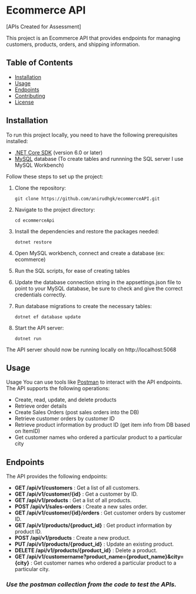 # Ecommerce API
[APIs Created for Assessment]

This project is an Ecommerce API that provides endpoints for managing customers, products, orders, and shipping information.

## Table of Contents
- [Installation](#installation)
- [Usage](#usage)
- [Endpoints](#endpoints)
- [Contributing](#contributing)
- [License](#license)

## Installation

To run this project locally, you need to have the following prerequisites installed:

- [.NET Core SDK](https://dotnet.microsoft.com/download) (version 6.0 or later)
- [MySQL](https://www.mysql.com/downloads/) database (To create tables and runnning the SQL server I use MySQL Workbench)

Follow these steps to set up the project:

1. Clone the repository:

   ```shell
   git clone https://github.com/anirudhgk/ecommerceAPI.git

2. Navigate to the project directory:

    ```shell
    cd ecommerceApi

3. Install the dependencies and restore the packages needed:

    ```shell
    dotnet restore

4. Open MySQL workbench, connect and create a database (ex: ecommerce)

5. Run the SQL scripts, for ease of creating tables

6. Update the database connection string in the appsettings.json file to point to your MySQL database, be sure to check and give the correct credentials correctly.

7. Run database migrations to create the necessary tables:

    ```shell
    dotnet ef database update

8. Start the API server:

    ```shell
    dotnet run

The API server should now be running locally on http://localhost:5068

## Usage
Usage
You can use tools like [Postman](https://www.postman.com/downloads/) to interact with the API endpoints. The API supports the following operations:

- Create, read, update, and delete products
- Retrieve order details
- Create Sales Orders (post sales orders into the DB)
- Retrieve customer orders by customer ID
- Retrieve product information by product ID (get item info from DB based on ItemID)
- Get customer names who ordered a particular product to a particular city

## Endpoints
The API provides the following endpoints:

- **GET /api/v1/customers** : Get a list of all customers.
- **GET /api/v1/customer/{id}** : Get a customer by ID.
- **GET /api/v1/products** : Get a list of all products.
- **POST /api/v1/sales-orders** : Create a new sales order.
- **GET /api/v1/customer/{id}/orders** : Get customer orders by customer ID.
- **GET /api/v1/products/{product_id}** : Get product information by product ID.
- **POST /api/v1/products** : Create a new product.
- **PUT /api/v1/products/{product_id}** : Update an existing product.
- **DELETE /api/v1/products/{product_id}** : Delete a product.
- **GET /api/v1/customername?product_name={product_name}&city={city}** : Get customer names who ordered a particular product to a particular city.

### *Use the postman collection from the code to test the APIs.*


